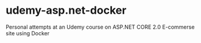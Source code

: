 # udemy-asp.net-docker
Personal attempts at an Udemy course on ASP.NET CORE 2.0 E-commerse site using Docker
